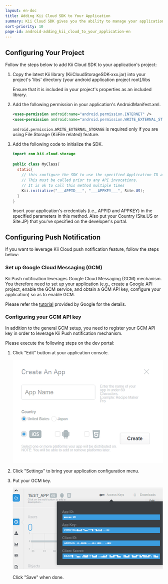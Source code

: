 ```yaml
---
layout: en-doc
title: Adding Kii Cloud SDK to Your Application
summary: Kii Cloud SDK gives you the ability to manage your application users and data with only a few lines of client code.
sort-priority: 10
page-id: android-adding_kii_cloud_to_your_application-en
---
```

## Configuring Your Project

Follow the steps below to add Kii Cloud SDK to your application's project:

1. Copy the latest Kii library (KiiCloudStorageSDK-xxx.jar) into your project's 'libs' directory {your android application project root}/libs

    Ensure that it is included in your project's properties as an included library.

2. Add the following permission in your application's AndroidManifest.xml.

    ```xml
    <uses-permission android:name="android.permission.INTERNET" />
    <uses-permission android:name="android.permission.WRITE_EXTERNAL_STORAGE" />
    ```

    `android.permission.WRITE_EXTERNAL_STORAGE` is required only if you are using File Storage (KiiFile related) feature.

3. Add the following code to initialize the SDK.

    ```java
    import com.kii.cloud.storage

    public class MyClass{
      static{
        // this configure the SDK to use the specified Application ID and Key.
        // This must be called prior to any API invocations.
        // It is ok to call this method multiple times
        Kii.initialize("___APPID___", "___APPKEY___", Site.US);
      }
    }
    ```

    Insert your application's credentials (i.e., APPID and APPKEY) in the specified parameters in this method.  Also put your Country (Site.US or Site.JP) that you've specified on the developer's portal.

## Configuring Push Notification

If you want to leverage Kii Cloud push notification feature, follow the steps below:

### Set up Google Cloud Messaging (GCM)

Kii Push notification leverages Google Cloud Messaging (GCM) mechanism.  You therefore need to set up your application (e.g., create a Google API project, enable the GCM service, and obtain a GCM API key, configure your application) so as to enable GCM.

Please refer the [tutorial](http://developer.android.com/google/gcm/gs.html) provided by Google for the details.

### Configuring your GCM API key

In addition to the general GCM setup, you need to register your GCM API key in order to leverage Kii Push notification mechanism.  

Please execute the following steps on the dev portal:

1. Click "Edit" button at your application console.

    ![](01.png)

2. Click "Settings" to bring your application configuration menu.
3. Put your GCM key.

    ![](02.png)

    Click "Save" when done.
